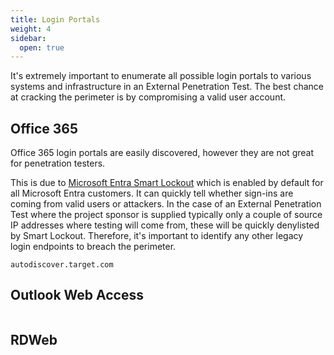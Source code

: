 ```yaml
---
title: Login Portals
weight: 4
sidebar:
  open: true
---
```

It's extremely important to enumerate all possible login portals to various systems and infrastructure in an External Penetration Test.
The best chance at cracking the perimeter is by compromising a valid user account.

## Office 365
Office 365 login portals are easily discovered, however they are not great for penetration testers.

This is due to [Microsoft Entra Smart Lockout](https://learn.microsoft.com/en-us/entra/identity/authentication/howto-password-smart-lockout) which is enabled by default for all Microsoft Entra customers. It can quickly tell whether sign-ins are coming from valid users or attackers. In the case of an External Penetration Test where the project sponsor is supplied typically only a couple of source IP addresses where testing will come from, these will be quickly denylisted by Smart Lockout. Therefore, it's important to identify any other legacy login endpoints to breach the perimeter. 
```
autodiscover.target.com 
```

## Outlook Web Access
```

```

## RDWeb

